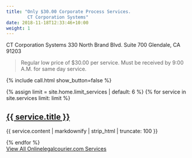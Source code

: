 ```yaml
---
title: "Only $30.00 Corporate Process Services. 
		CT Corporation Systems"
date: 2018-11-18T12:33:46+10:00
weight: 1
---
```


CT Corporation Systems
330 North Brand Blvd. Suite 700
Glendale, CA 91203 

> Regular low price of $30.00 per service.  Must be received by 9:00 A.M. for same day service.

{% include call.html show_button=false %}

<div class="strip">
  <div class="container pt-6 pb-6 pb-md-10">
    <div class="row justify-content-start">
      {% assign limit = site.home.limit_services | default: 6 %}
      {% for service in site.services limit: limit %}
      <div class="col-12 col-md-4 mb-1">
        <div class="service service-summary">
          <div class="service-content">
            <h2 class="service-title">
              <a href="{{ service.url | relative_url }}">{{ service.title }}</a>
            </h2>
            <p>{{ service.content | markdownify | strip_html | truncate: 100 }}</p>
          </div>
        </div>
      </div>
      {% endfor %}
    </div>
    <div class="row justify-content-center">
      <div class="col-auto">
        <a class="button button-primary" href="{{ "services" | relative_url }}">View All Onlinelegalcourier.com Services</a>
      </div>
    </div>
  </div>
</div>
